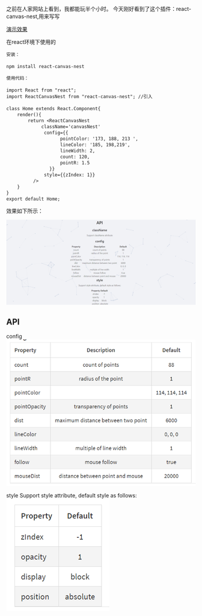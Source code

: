 
之前在人家网站上看到，我都能玩半个小时。
今天刚好看到了这个插件：react-canvas-nest,用来写写

[演示效果](https://lifuzhen.github.io/create-react-app-antd-less/build/#/nest)

在react环境下使用的
```
安装：

npm install react-canvas-nest
```

```
使用代码：

import React from "react";
import ReactCanvasNest from "react-canvas-nest"; //引入

class Home extends React.Component{
    render(){
        return <ReactCanvasNest
             className='canvasNest'
              config={{
                    pointColor: '173, 188, 213 ',
                    lineColor: '185, 198,219',
                    lineWidth: 2,
                    count: 120,
                    pointR: 1.5
                }}
              style={{zIndex: 1}}
          />
    }
}
export default Home;
```

效果如下所示：

![](../assets/超级酷炫的粒子围绕鼠标的效果(react-canvas-nest)/Animation.gif)


## API

config
![config](../assets/超级酷炫的粒子围绕鼠标的效果(react-canvas-nest)/config.png)

style 
Support style attribute, default style as follows:
![style](../assets/超级酷炫的粒子围绕鼠标的效果(react-canvas-nest)/style.jpg)

